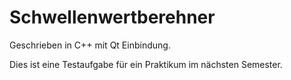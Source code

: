 Schwellenwertberehner
========

Geschrieben in C++ mit Qt Einbindung.

Dies ist eine Testaufgabe für ein Praktikum im nächsten Semester.
